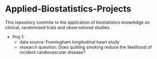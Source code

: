 # Applied-Biostatistics-Projects
This repository commits to the application of biostatistics knowledge on clinical, randomized trials and observational studies.
- Proj 1: 
  - data source: Framingham longitudinal heart study
  - research question: Does quitting smoking reduce the likelihood of incident cardiovascular disease? 
